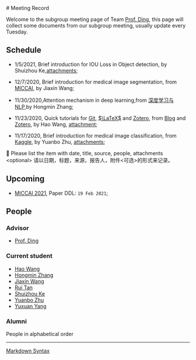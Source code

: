 <head>
    <script src="https://cdn.mathjax.org/mathjax/latest/MathJax.js?config=TeX-AMS-MML_HTMLorMML" type="text/javascript"></script>
    <script type="text/x-mathjax-config">
        MathJax.Hub.Config({
            tex2jax: {
            skipTags: ['script', 'noscript', 'style', 'textarea', 'pre'],
            inlineMath: [['$','$']]
            }
        });
    </script>
</head>
# Meeting Record

Welcome to the subgroup meeting page of Team [Prof. Ding](http://som.hfut.edu.cn/wgp/web/js_nr.jsp?id=1000012012800035), this page will collect some documents from our subgroup meeting, usually update every Tuesday.

## Schedule
- 1/5/2021, Brief introduction for IOU Loss in Object detection, by Shuizhou Ke,[attachments](attachments/slides/2021-1-5%20IOU汇总.pdf);

- 12/7/2020, Brief introduction for medical image segmentation, from [MICCAI](https://github.com/ternaus/robot-surgery-segmentation), by Jiaxin Wang;

- 11/30/2020,Attention mechanism in deep learning,from [深度学习与 NLP](https://mp.weixin.qq.com/s?__biz=MzIxNDgzNDg3NQ==&mid=2247490339&idx=2&sn=d51481a8e1593929a5209c9cc2e4acca&chksm=97a0d0f7a0d759e14b3f430ed59682c7e5ff42d8ed28219fd6493478c257e1c363e7abf4d20c&scene=126&sessionid=1606095350&key=0d6e55fbf9699bbd6f31dc116101cc9b224f20ae0eb4930207062436d872c92343fa7d0270630c323c3ddaff7feb3c5afc69c2ce143a5b154b99d04c5206d28b1d7d8308ae9b2989e2c2ef403c4283b426ff6903d320938e7bd3088f69390d1a970bed120454eb65e8865b65369d4a9973830ce77c86b5763b3b61b7accf9ddb&ascene=1&uin=MjE1MDUwMDkxMw%3D%3D&devicetype=Windows+10+x64&version=6300002f&lang=zh_CN&exportkey=A%2BjTNhRd7cA7XQz7Xq%2FPsjM%3D&pass_ticket=cr2F2IDUmPLMnFdu07vl0b0QAobxY4pZRTDAhS3k081r71VzD38%2F0UltNnJc5Fl0&wx_header=0),by Hongmin Zhang;

- 11/23/2020, Quick tutorials for [Git](https://blog.waynehfut.com/2020/02/20/quickgittur/), [$\LaTeX$](https://blog.waynehfut.com/2020/01/20/intro-to-tex/) and [Zotero](https://www.zotero.org/support/zh/quick_start_guide), from [Blog](https://blog.waynehfut.com) and [Zotero](https://www.zotero.org/support/zh/quick_start_guide), by Hao Wang, [attachment](attachments/slides/2020-11-23%20Quick%20tutorials%20for%20git%20latex%20and%20zotero.pdf);

- 11/17/2020, Brief introduction for medical image classification, from [Kaggle](https://www.kaggle.com/sid321axn/step-wise-approach-cnn-model-77-0344-accuracy), by Yuanbo Zhu, [attachments](/attachments/other/step-wise-approach-cnn-model-77-0344-accuracy.ipynb);







:memo: Please list the item with date, title, source, people, attachments \<optional\> 请以日期，标题，来源，报告人，附件\<可选\>的形式来记录。

## Upcoming


- [MICCAI 2021](http://miccai2021.org/), Paper DDL: `19 Feb 2021`;

## People

### Advisor

- [Prof. Ding](http://som.hfut.edu.cn/wgp/web/js_nr.jsp?id=1000012012800035)

### Current student

- [Hao Wang](https://waynehfut.com/)
- [Hongmin Zhang](https://github.com/Vikenmin)
- [Jiaxin Wang](https://github.com/jiaxinshiwo)
- [Rui Tan](https://github.com/Terry-tr)
- [Shuizhou Ke](https://github.com/ksz-creat)
- [Yuanbo Zhu](https://github.com/xthc)
- [Yuxuan Yang](https://github.com/trigger26)

### Alumni

People in alphabetical order

---

[Markdown Syntax](https://daringfireball.net/projects/markdown/syntax)

